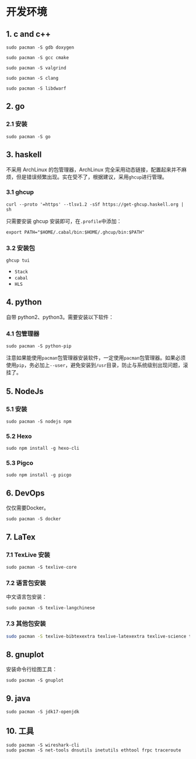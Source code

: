 # 开发环境

## 1. c and c++

```shell
sudo pacman -S gdb doxygen
```

```shell
sudo pacman -S gcc cmake
```

```shell
sudo pacman -S valgrind
```

```shell
sudo pacman -S clang
```

```shell
sudo pacman -S libdwarf
```

## 2. go

### 2.1 安装

```shell
sudo pacman -S go
```

## 3. haskell

不采用 ArchLinux 的包管理器，ArchLinux 完全采用动态链接，配置起来并不麻烦，但是错误频繁出现。实在受不了，根据建议，采用`ghcup`进行管理。

### 3.1 ghcup

```shell
curl --proto '=https' --tlsv1.2 -sSf https://get-ghcup.haskell.org | sh
```

只需要安装 ghcup 安装即可，在`.profile`中添加：

```shell
export PATH="$HOME/.cabal/bin:$HOME/.ghcup/bin:$PATH"
```

### 3.2 安装包

```shell
ghcup tui
```

+ `Stack`
+ `cabal`
+ `HLS`

## 4. python

自带 python2、python3。需要安装以下软件：

### 4.1 包管理器

```shell
sudo pacman -S python-pip
```

注意如果能使用`pacman`包管理器安装软件，一定使用`pacman`包管理器。如果必须使用`pip`，务必加上`--user`，避免安装到`/usr`目录，防止与系统级别出现问题，滚挂了。

## 5. NodeJs

### 5.1 安装

```shell
sudo pacman -S nodejs npm
```

### 5.2 Hexo

```shell
sudo npm install -g hexo-cli
```

### 5.3 Pigco

```shell
sudo npm install -g picgo
```

## 6. DevOps

仅仅需要Docker。

```shell
sudo pacman -S docker
```

## 7. LaTex

### 7.1 TexLive 安装

```shell
sudo pacman -S texlive-core
```

### 7.2 语言包安装

中文语言包安装：

```shell
sudo pacman -S texlive-langchinese
```

### 7.3 其他包安装

```sh
sudo pacman -S texlive-bibtexextra texlive-latexextra texlive-science texlive-binextra
```

## 8. gnuplot

安装命令行绘图工具：

```shell
sudo pacman -S gnuplot
```

## 9. java

```shell
sudo pacman -S jdk17-openjdk
```

## 10. 工具

```shell
sudo pacman -S wireshark-cli
sudo pacman -S net-tools dnsutils inetutils ethtool frpc traceroute
```
